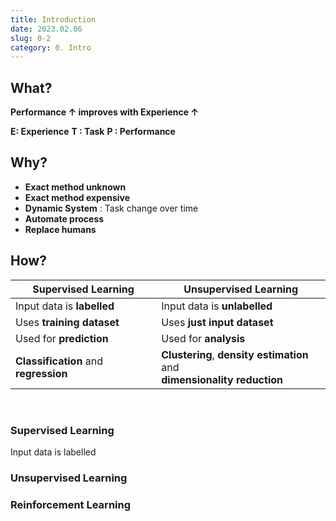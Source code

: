 ```yaml
---
title: Introduction
date: 2023.02.06
slug: 0-2
category: 0. Intro
---
```


## What?

**Performance &uparrow; improves with Experience &uparrow;**

**E: Experience**
**T : Task**
**P : Performance**

## Why?

- **Exact method unknown**
- **Exact method expensive**
- **Dynamic System** : Task change over time
- **Automate process**
- **Replace humans**

## How?
| Supervised Learning                    | Unsupervised Learning           | 
| -------------------------------------- | ------------------------------- |
| Input data is **labelled**             | Input data is **unlabelled**    |
| Uses **training dataset**              | Uses **just input dataset**     |
| Used for **prediction**                | Used for **analysis**           |
| **Classification** and **regression**  | **Clustering**, **density estimation** and <br> **dimensionality reduction**  |
</br>

### Supervised Learning
Input data is labelled
### Unsupervised Learning

### Reinforcement Learning